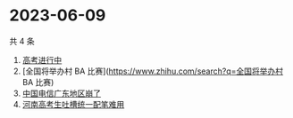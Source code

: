 # 2023-06-09

共 4 条

<!-- BEGIN -->
<!-- 最后更新时间 Fri Jun 09 2023 07:02:56 GMT+0800 (China Standard Time) -->

1. [高考进行中](https://www.zhihu.com/search?q=高考进行中)
1. [全国将举办村 BA 比赛](https://www.zhihu.com/search?q=全国将举办村 BA 比赛)
1. [中国电信广东地区崩了](https://www.zhihu.com/search?q=中国电信广东地区崩了)
1. [河南高考生吐槽统一配笔难用](https://www.zhihu.com/search?q=河南高考生吐槽统一配笔难用)

<!-- END -->
